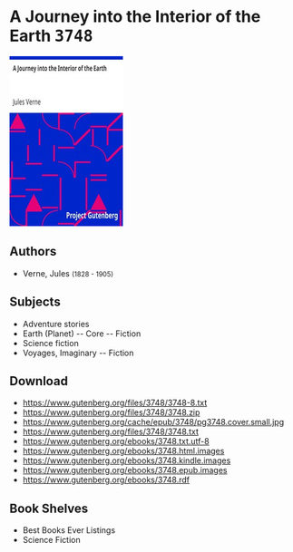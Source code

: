 # A Journey into the Interior of the Earth <kbd>3748</kbd>

![](./cover.medium.jpg "")

## Authors


 - Verne, Jules <small>(1828 - 1905)</small>

## Subjects


 - Adventure stories
 - Earth (Planet) -- Core -- Fiction
 - Science fiction
 - Voyages, Imaginary -- Fiction

## Download


 - https://www.gutenberg.org/files/3748/3748-8.txt
 - https://www.gutenberg.org/files/3748/3748.zip
 - https://www.gutenberg.org/cache/epub/3748/pg3748.cover.small.jpg
 - https://www.gutenberg.org/files/3748/3748.txt
 - https://www.gutenberg.org/ebooks/3748.txt.utf-8
 - https://www.gutenberg.org/ebooks/3748.html.images
 - https://www.gutenberg.org/ebooks/3748.kindle.images
 - https://www.gutenberg.org/ebooks/3748.epub.images
 - https://www.gutenberg.org/ebooks/3748.rdf

## Book Shelves


 - Best Books Ever Listings
 - Science Fiction
